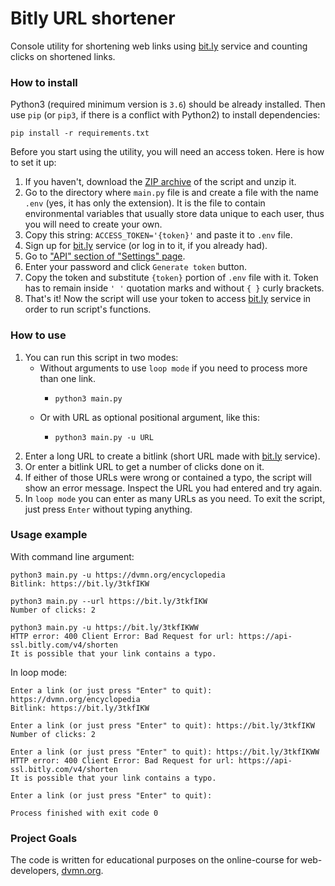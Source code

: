 # Bitly URL shortener

Console utility for shortening web links using [bit.ly](https://bit.ly) service and counting clicks on shortened links.

### How to install

Python3 (required minimum version is `3.6`) should be already installed. 
Then use `pip` (or `pip3`, if there is a conflict with Python2) to install dependencies:
```
pip install -r requirements.txt
```
Before you start using the utility, you will need an access token. Here is how to set it up:

1. If you haven't, download the [ZIP archive](https://github.com/Katsutami7moto/count_bitly_links/archive/refs/heads/main.zip) of the script and unzip it.
2. Go to the directory where `main.py` file is and create a file with the name `.env` (yes, it has only the extension). It is the file to contain environmental variables that usually store data unique to each user, thus you will need to create your own.
3. Copy this string: `ACCESS_TOKEN='{token}'` and paste it to `.env` file.
4. Sign up for [bit.ly](https://bit.ly) service (or log in to it, if you already had).
5. Go to ["API" section of "Settings" page](https://app.bitly.com/settings/api/).
6. Enter your password and click `Generate token` button.
7. Copy the token and substitute `{token}` portion of `.env` file with it. Token has to remain inside `' '` quotation marks and without `{ }` curly brackets.
8. That's it! Now the script will use your token to access [bit.ly](https://bit.ly) service in order to run script's functions.

### How to use

1. You can run this script in two modes:
   - Without arguments to use `loop mode` if you need to process more than one link.
     - ```commandline
       python3 main.py
       ```
   - Or with URL as optional positional argument, like this:
     - ```commandline
       python3 main.py -u URL
       ```
3. Enter a long URL to create a bitlink (short URL made with [bit.ly](https://bit.ly) service).
4. Or enter a bitlink URL to get a number of clicks done on it.
5. If either of those URLs were wrong or contained a typo, the script will show an error message. Inspect the URL you had entered and try again.
6. In `loop mode` you can enter as many URLs as you need. To exit the script, just press `Enter` without typing anything.

### Usage example

With command line argument:
```commandline
python3 main.py -u https://dvmn.org/encyclopedia
Bitlink: https://bit.ly/3tkfIKW

python3 main.py --url https://bit.ly/3tkfIKW
Number of clicks: 2

python3 main.py -u https://bit.ly/3tkfIKWW
HTTP error: 400 Client Error: Bad Request for url: https://api-ssl.bitly.com/v4/shorten
It is possible that your link contains a typo.

```

In loop mode:
```
Enter a link (or just press "Enter" to quit): https://dvmn.org/encyclopedia
Bitlink: https://bit.ly/3tkfIKW

Enter a link (or just press "Enter" to quit): https://bit.ly/3tkfIKW
Number of clicks: 2

Enter a link (or just press "Enter" to quit): https://bit.ly/3tkfIKWW
HTTP error: 400 Client Error: Bad Request for url: https://api-ssl.bitly.com/v4/shorten
It is possible that your link contains a typo.

Enter a link (or just press "Enter" to quit): 

Process finished with exit code 0
```

### Project Goals

The code is written for educational purposes on the online-course for web-developers, [dvmn.org](https://dvmn.org/).
